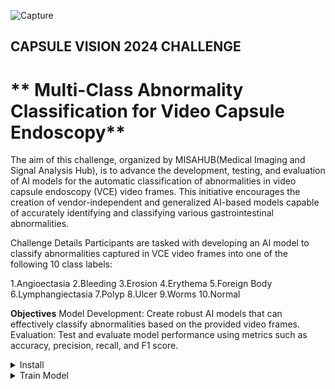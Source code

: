 ![Capture](https://github.com/user-attachments/assets/b4e36bd6-345f-4d69-a735-c778adf4462a)

## CAPSULE VISION 2024 CHALLENGE
#    ** Multi-Class Abnormality Classification for Video Capsule Endoscopy**
The aim of this challenge, organized by MISAHUB(Medical Imaging and Signal Analysis Hub), is to advance the development, testing, and evaluation of AI models for the automatic classification of abnormalities in video capsule endoscopy (VCE) video frames. This initiative encourages the creation of vendor-independent and generalized AI-based models capable of accurately identifying and classifying various gastrointestinal abnormalities.

Challenge Details
Participants are tasked with developing an AI model to classify abnormalities captured in VCE video frames into one of the following 10 class labels:

1.Angioectasia
2.Bleeding
3.Erosion
4.Erythema
5.Foreign Body
6.Lymphangiectasia
7.Polyp
8.Ulcer
9.Worms
10.Normal

**Objectives**
Model Development: Create robust AI models that can effectively classify abnormalities based on the provided video frames.
Evaluation: Test and evaluate model performance using metrics such as accuracy, precision, recall, and F1 score.

<details>
<summary>Install</summary>
 Clone repo and install requirements.txt in a Python>=3.8.0 environment, including PyTorch>=1.8.

 ```
git clone https://github.com/kancharlavamshi/Capsule-Vision # clone
cd Capsule-Vision
pip install -r requirements.txt  # install
```
</details> 



<details>
<summary>Train Model</summary>
The commands below are used to train the model with specified configurations. The training process automatically handles data downloads and model initialization. Training times will vary depending on the model and the hardware used; expect different durations based on GPU capabilities. Use the largest --batch-size possible for optimal performance, or set --batch-size -1 for automatic batch sizing.
 ```
python train.py --epochs 60 --batch-size 256 --save-model True --device cuda:0 --data_parallel True --parameters-print True --save-path ./output --model-name Model_ --validation-size 0.1 --L-r 0.0001 --Loss-func CrossEntropyLoss --Train-Model efficient

```
</details> 


